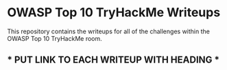 # OWASP Top 10 TryHackMe Writeups

This repository contains the writeups for all of the challenges within the OWASP Top 10 TryHackMe room.

## * PUT LINK TO EACH WRITEUP WITH HEADING *
